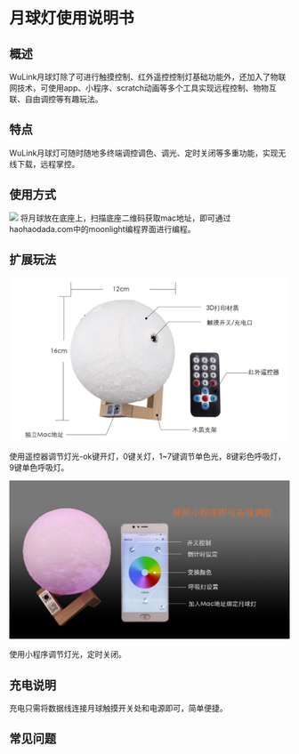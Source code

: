 # 月球灯使用说明书   

## 概述
WuLink月球灯除了可进行触摸控制、红外遥控控制灯基础功能外，还加入了物联网技术，可使用app、小程序、scratch动画等多个工具实现远程控制、物物互联、自由调控等有趣玩法。

## 特点
WuLink月球灯可随时随地多终端调控调色、调光、定时关闭等多重功能，实现无线下载，远程掌控。

## 使用方式
![](./images/1.png)
将月球放在底座上，扫描底座二维码获取mac地址，即可通过haohaodada.com中的moonlight编程界面进行编程。

## 扩展玩法
![](./images/2.png)

使用遥控器调节灯光-ok键开灯，0键关灯，1~7键调节单色光，8键彩色呼吸灯，9键单色呼吸灯。


![](./images/3.png)

使用小程序调节灯光，定时关闭。


## 充电说明
充电只需将数据线连接月球触摸开关处和电源即可，简单便捷。

## 常见问题